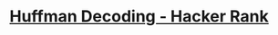 # [Huffman Decoding - Hacker Rank](https://www.hackerrank.com/challenges/tree-huffman-decoding/problem)